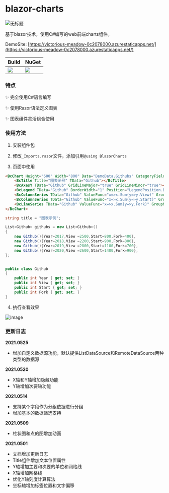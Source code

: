 # blazor-charts

![无标题](https://user-images.githubusercontent.com/7581981/116421071-1b6f9380-a871-11eb-88a6-9abb8e1b165f.png)

基于blazor技术，使用C#编写的web前端charts组件。

DemoSite: [https://victorious-meadow-0c2078000.azurestaticapps.net/](https://victorious-meadow-0c2078000.azurestaticapps.net/)

| Build | NuGet |
|--|--|
|![](https://github.com/TimChen44/blazor-charts/workflows/.NET/badge.svg)|[![](https://img.shields.io/nuget/v/BlazorCharts.svg)](https://www.nuget.org/packages/BlazorCharts)|

### 特点

✨ 完全使用C#语言编写

✨ 使用Razor语法定义图表

✨ 图表组件灵活组合使用

### 使用方法

1. 安装组件包

2. 修改`_Imports.razor`文件，添加引用`@using BlazorCharts`

3. 页面中使用

```html
<BcChart Height="600" Width="800" Data="DemoData.Githubs" CategoryField="x=>x.Year.ToString()">
	<BcTitle Title="图表示例" TData="Github"></BcTitle>
	<BcAxesY TData="Github" GridLineMajor="true" GridLineMinor="true"></BcAxesY>
	<BcLegend TData="Github" BorderWidth="1" Position="LegendPosition.Bottom"></BcLegend>
	<BcColumnSeries TData="Github" ValueFunc="x=>x.Sum(y=>y.View)" GroupName="View"></BcColumnSeries>
	<BcColumnSeries TData="Github" ValueFunc="x=>x.Sum(y=>y.Start)" GroupName="Start"></BcColumnSeries>
	<BcLineSeries TData="Github" ValueFunc="x=>x.Sum(y=>y.Fork)" GroupName="Fork" IsSecondaryAxis="true"></BcLineSeries>
</BcChart>
```

```csharp
string title = "图表示例";

List<Github> githubs = new List<Github>()
{
    new Github(){Year=2017,View =2500,Start=800,Fork=400},
    new Github(){Year=2018,View =2200,Start=900,Fork=800},
    new Github(){Year=2019,View =2800,Start=1100,Fork=700},
    new Github(){Year=2020,View =2600,Start=1400,Fork=900},
};


public class Github
{
    public int Year { get; set; }
    public int View { get; set; }
    public int Start { get; set; }
    public int Fork { get; set; }
}
```

4. 执行查看效果

![image](https://user-images.githubusercontent.com/7581981/119677769-95e00300-be71-11eb-869b-7755b06df2a5.png)

### 更新日志

**2021.0525**
- 增加自定义数据源功能，默认提供ListDataSource和RemoteDataSource两种类型的数据源

**2021.0520**
- X轴和Y轴增加隐藏功能
- Y轴增加次要轴功能

**2021.0514**
- 支持某个字段作为分组依据进行分组
- 增加基本的数据筛选支持

**2021.0509**
- 柱状图和点的图增加动画

**2021.0501**
- 文档增加更新日志
- Title组件增加文本位置属性
- Y轴增加主要和次要的单位和网格线
- X轴增加网格线
- 优化Y轴刻度计算算法
- 坐标轴增加标签位置和文字偏移

